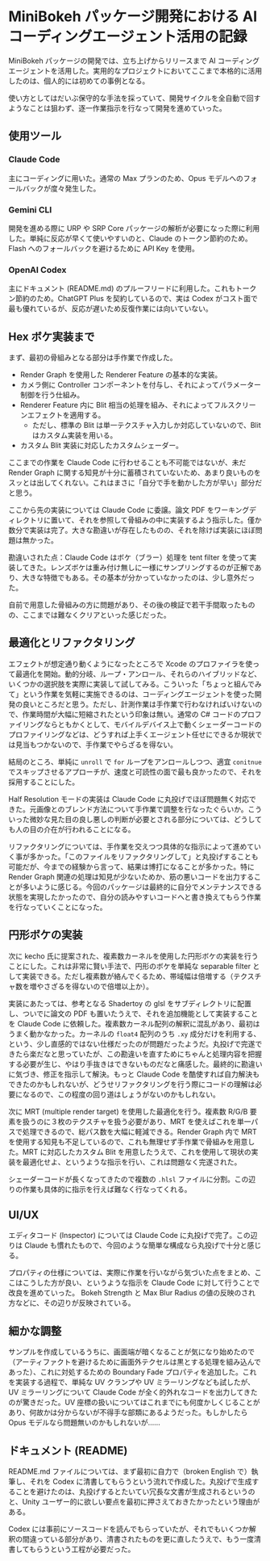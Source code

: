 # MiniBokeh パッケージ開発における AI コーディングエージェント活用の記録

MiniBokeh パッケージの開発では、立ち上げからリリースまで AI コーディングエージェントを活用した。実用的なプロジェクトにおいてここまで本格的に活用したのは、個人的には初めての事例となる。

使い方としてはだいぶ保守的な手法を採っていて、開発サイクルを全自動で回すようなことは狙わず、逐一作業指示を行なって開発を進めていった。

## 使用ツール

### Claude Code

主にコーディングに用いた。通常の Max プランのため、Opus モデルへのフォールバックが度々発生した。

### Gemini CLI

開発を進める際に URP や SRP Core パッケージの解析が必要になった際に利用した。単純に反応が早くて使いやすいのと、Claude のトークン節約のため。Flash へのフォールバックを避けるために API Key を使用。

### OpenAI Codex

主にドキュメント (README.md) のプルーフリードに利用した。これもトークン節約のため。ChatGPT Plus を契約しているので、実は Codex がコスト面で最も優れているが、反応が遅いため反復作業には向いていない。

## Hex ボケ実装まで

まず、最初の骨組みとなる部分は手作業で作成した。

- Render Graph を使用した Renderer Feature の基本的な実装。
- カメラ側に Controller コンポーネントを付与し、それによってパラメーター制御を行う仕組み。
- Renderer Feature 内に Blit 相当の処理を組み、それによってフルスクリーンエフェクトを適用する。
  - ただし、標準の Blit は単一テクスチャ入力しか対応していないので、Blit はカスタム実装を用いる。
- カスタム Blit 実装に対応したカスタムシェーダー。

ここまでの作業を Claude Code に行わせることも不可能ではないが、未だ Render Graph に関する知見が十分に蓄積されていないため、あまり良いものをスッとは出してくれない。これはまさに「自分で手を動かした方が早い」部分だと思う。

ここから先の実装については Claude Code に委譲。論文 PDF をワーキングディレクトリに置いて、それを参照して骨組みの中に実装するよう指示した。僅か数分で実装は完了。大きな勘違いが存在したものの、それを除けば実装にほぼ問題は無かった。

勘違いされた点：Claude Code はボケ（ブラー）処理を tent filter を使って実装してきた。レンズボケは重み付け無しに一様にサンプリングするのが正解であり、大きな特徴でもある。その基本が分かっていなかったのは、少し意外だった。

自前で用意した骨組みの方に問題があり、その後の検証で若干手間取ったものの、ここまでは難なくクリアといった感じだった。

## 最適化とリファクタリング

エフェクトが想定通り動くようになったところで Xcode のプロファイラを使って最適化を開始。動的分岐、ループ・アンロール、それらのハイブリッドなど、いくつかの選択肢を実際に実装して試してみる。こういった「ちょっと組んでみて」という作業を気軽に実施できるのは、コーディングエージェントを使った開発の良いところだと思う。ただし、計測作業は手作業で行わなければいけないので、作業時間が大幅に短縮されたという印象は無い。通常の C# コードのプロファイリングならともかくとして、モバイルデバイス上で動くシェーダーコードのプロファイリングなどは、どうすれば上手くエージェント任せにできるか現状では見当もつかないので、手作業でやらざるを得ない。

結局のところ、単純に `unroll` で `for` ループをアンロールしつつ、適宜 `conitnue` でスキップさせるアプローチが、速度と可読性の面で最も良かったので、それを採用することにした。

Half Resolution モードの実装は Claude Code に丸投げでほぼ問題無く対応できた。元画像とのブレンド方法について手作業で調整を行なったぐらいか。こういった微妙な見た目の良し悪しの判断が必要とされる部分については、どうしても人の目の介在が行われることになる。

リファクタリングについては、手作業を交えつつ具体的な指示によって進めていく事が多かった。「このファイルをリファクタリングして」と丸投げすることも可能だが、今までの経験から言って、結果は博打になることが多かった。特に Render Graph 関連の処理は知見が少ないためか、筋の悪いコードを出力することが多いように感じる。今回のパッケージは最終的に自分でメンテナンスできる状態を実現したかったので、自分の読みやすいコードへと書き換えてもらう作業を行なっていくことになった。

## 円形ボケの実装

次に kecho 氏に提案された、複素数カーネルを使用した円形ボケの実装を行うことにした。これは非常に賢い手法で、円形のボケを単純な separable filter として実装できる。ただし複素数が絡んでくるため、帯域幅は倍増する（テクスチャ数を増やさざるを得ないので倍増以上か）。

実装にあたっては、参考となる Shadertoy の glsl をサブディレクトリに配置し、ついでに論文の PDF も置いたうえで、それを追加機能として実装することを Claude Code に依頼した。複素数カーネル配列の解釈に混乱があり、最初はうまく動かなかった。カーネルの `float4` 配列のうち `.xy` 成分だけを利用する、という、少し直感的ではない仕様だったのが問題だったようだ。丸投げで完遂できたら楽だなと思っていたが、この勘違いを直すためにちゃんと処理内容を把握する必要が生じ、やはり手抜きはできないものだなと痛感した。最終的に勘違いに気づき、修正を指示して解決。もっと Claude Code を酷使すれば自力解決もできたのかもしれないが、どうせリファクタリングを行う際にコードの理解は必要になるので、この程度の回り道はしょうがないのかもしれない。

次に MRT (multiple render target) を使用した最適化を行う。複素数 R/G/B 要素を扱うのに３枚のテクスチャを扱う必要があり、MRT を使えばこれを単一パスで処理できるので、総パス数を大幅に軽減できる。Render Graph 内で MRT を使用する知見も不足しているので、これも無理せず手作業で骨組みを用意した。MRT に対応したカスタム Blit を用意したうえで、これを使用して現状の実装を最適化せよ、というような指示を行い、これは問題なく完遂された。

シェーダーコードが長くなってきたので複数の `.hlsl` ファイルに分割。この辺りの作業も具体的に指示を行えば難なく行なってくれる。

## UI/UX

エディタコード (Inspector) については Claude Code に丸投げで完了。この辺りは Claude も慣れたもので、今回のような簡単な構成なら丸投げで十分と感じる。

プロパティの仕様については、実際に作業を行いながら気づいた点をまとめ、ここはこうした方が良い、というような指示を Claude Code に対して行うことで改良を進めていった。 Bokeh Strength と Max Blur Radius の値の反映のされ方などに、その辺りが反映されている。

## 細かな調整

サンプルを作成しているうちに、画面端が暗くなることが気になり始めたので（アーティファクトを避けるために画面外テクセルは黒とする処理を組み込んであった）、これに対処するための Boundary Fade プロパティを追加した。これを実装する過程で、単純な UV クランプや UV ミラーリングなども試したが、UV ミラーリングについて Claude Code が全く的外れなコードを出力してきたのが驚きだった。UV 座標の扱いについてはこれまでにも何度かしくじることがあり、何故かは分からないが不得手な部類にあるようだった。もしかしたら Opus モデルなら問題無いのかもしれないが……

## ドキュメント (README)

README.md ファイルについては、まず最初に自力で（broken English で）執筆し、それを Codex に清書してもらうという流れで作成した。丸投げで生成することを避けたのは、丸投げするとたいてい冗長な文書が生成されるというのと、Unity ユーザー的に欲しい要点を最初に押さえておきたかったという理由がある。

Codex には事前にソースコードを読んでもらっていたが、それでもいくつか解釈の間違っている部分があり、清書されたものを更に直したうえで、もう一度清書してもらうという工程が必要だった。
